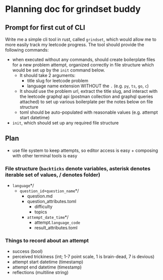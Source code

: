 # Planning doc for grindset buddy

## Prompt for first cut of CLI

Write me a simple cli tool in rust, called `grindset`, which would allow me to more easily track my leetcode progress.
The tool should provide the following commands:

- when executed without any commands, should create boilerplate files for a new problem attempt, organized correctly in file structure which would be set up by the `init` command below.
  - It should take 2 arguments:
    - title slug for leetcode problem
    - language name extension WITHOUT the `.` (e.g. `py`, `ts`, `go`, `c`)
  - It should use the problem url, extract the title slug, and interact with the leetcode graphql api (postman collection and graphql queries attached) to set up various boilerplate per the notes below on file structure
  - toml should be auto-populated with reasonable values (e.g. attempt start datetime)
- `init`, which should set up any required file structure

## Plan

- use file system to keep attempts, so editor access is easy + composing with other terminal tools is easy

### File structure (`backticks` denote variables, asterisk denotes iterable set of values, / denotes folder)

- `language`\*/
  - `question_id+question_name`\*/
    - question.md
    - question_attributes.toml
      - difficulty
      - topics
    - `attempt_date_time`\*/
      - attempt.`language_code`
      - result_attributes.toml

### Things to record about an attempt

- success (bool)
- perceived trickiness (int; 1-7 point scale, 1 is brain-dead, 7 is devious)
- attempt start datetime (timestamp)
- attempt end datetime (timestamp)
- reflections (multiline string)
